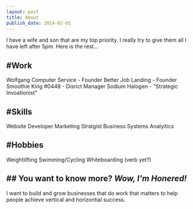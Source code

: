 ```yaml
---
layout: post
title: About
publish_date: 2014-02-01
---
```


I have a wife and son that are my top priority. I really try to give them all I have left after 5pm. Here is the rest...

## #Work

Wolfgang Computer Service - Founder
Better Job Landing - Founder
Smoothie King #0448 - Disrict Manager
Sodium Halogen - "Strategic Invoationist"

## #Skills

Website Developer
Marketing Stratgist
Business Systems Analyitics

## #Hobbies

Weightlifting
Swimming/Cycling
Whiteboarding (verb yet?)

## ## You want to know more? _Wow, I'm Honered!_

I want to build and grow businesses that do work that matters to help people achieve vertical and horizontial success.
